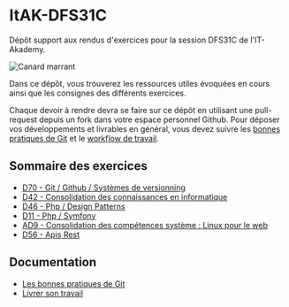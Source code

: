 # ItAK-DFS31C

Dépôt support aux rendus d'exercices pour la session DFS31C de l'IT-Akademy.

![Canard marrant](https://media.giphy.com/media/v1.Y2lkPTc5MGI3NjExYXZ5amtqN290c3djdXNnaXZnOXQyNnpzOWtjZnF4NDJwMnJncTdhbCZlcD12MV9pbnRlcm5hbF9naWZfYnlfaWQmY3Q9Zw/S1SnLg08CxnUGqyqha/giphy.gif)

Dans ce dépôt, vous trouverez les ressources utiles évoquées en cours ainsi que les consignes des différents exercices.

Chaque devoir à rendre devra se faire sur ce dépôt en utilisant une pull-request depuis un fork dans votre espace personnel Github.
Pour déposer vos développements et livrables en général, vous devez suivre les [bonnes pratiques de Git](docs/git.md) et le [workflow de travail](docs/workflow.md).

## Sommaire des exercices

  - [D70 - Git / Github / Systèmes de versionning](D70_Git/README.md)
  - [D42 - Consolidation des connaissances en informatique](D42_Consolidation_info/README.md)
  - [D46 - Php / Design Patterns](D46_Php_Design_Patterns/README.md)
  - [D11 - Php / Symfony](D11_Php_Symfony/README.md)
  - [AD9 - Consolidation des compétences système : Linux pour le web](AD9_Linux_web/README.md)
  - [D56 - Apis Rest](D56_Api_Rest/README.md)

## Documentation

  - [Les bonnes pratiques de Git](docs/git.md)
  - [Livrer son travail](docs/workflow.md)
